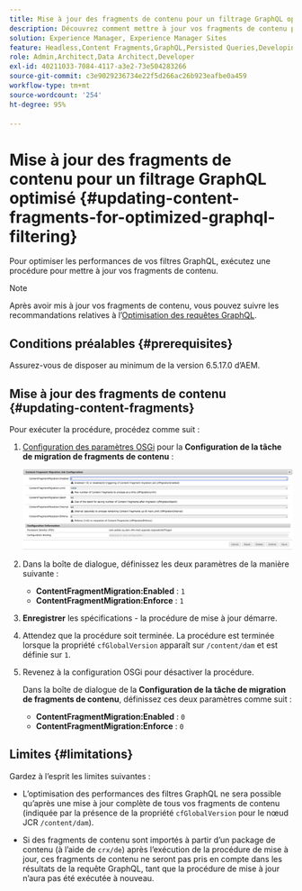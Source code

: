 ```yaml
---
title: Mise à jour des fragments de contenu pour un filtrage GraphQL optimisé
description: Découvrez comment mettre à jour vos fragments de contenu pour le filtrage GraphQL optimisé dans Adobe Experience Manager pour une diffusion de contenu découplée.
solution: Experience Manager, Experience Manager Sites
feature: Headless,Content Fragments,GraphQL,Persisted Queries,Developing
role: Admin,Architect,Data Architect,Developer
exl-id: 40211033-7084-4117-a3e2-73e504283266
source-git-commit: c3e9029236734e22f5d266ac26b923eafbe0a459
workflow-type: tm+mt
source-wordcount: '254'
ht-degree: 95%

---
```


# Mise à jour des fragments de contenu pour un filtrage GraphQL optimisé {#updating-content-fragments-for-optimized-graphql-filtering}

Pour optimiser les performances de vos filtres GraphQL, exécutez une procédure pour mettre à jour vos fragments de contenu.

>[!NOTE]
>
>Après avoir mis à jour vos fragments de contenu, vous pouvez suivre les recommandations relatives à l’[Optimisation des requêtes GraphQL](/help/sites-developing/headless/graphql-api/graphql-optimization.md).

## Conditions préalables {#prerequisites}

Assurez-vous de disposer au minimum de la version 6.5.17.0 d’AEM.

## Mise à jour des fragments de contenu {#updating-content-fragments}

Pour exécuter la procédure, procédez comme suit :

1. [Configuration des paramètres OSGi](/help/sites-deploying/configuring-osgi.md) pour la **Configuration de la tâche de migration de fragments de contenu** :

   ![Configuration de la tâche de migration de fragments de contenu OSGi](assets/cfm-graphql-update-01.png "Configuration de la tâche de migration de fragments de contenu OSGi")

1. Dans la boîte de dialogue, définissez les deux paramètres de la manière suivante :

   * **ContentFragmentMigration:Enabled** : `1`
   * **ContentFragmentMigration:Enforce** : `1`

1. **Enregistrer** les spécifications - la procédure de mise à jour démarre.

1. Attendez que la procédure soit terminée. La procédure est terminée lorsque la propriété `cfGlobalVersion` apparaît sur `/content/dam` et est définie sur `1`.

1. Revenez à la configuration OSGi pour désactiver la procédure.

   Dans la boîte de dialogue de la **Configuration de la tâche de migration de fragments de contenu**, définissez ces deux paramètres comme suit :

   * **ContentFragmentMigration:Enabled** : `0`
   * **ContentFragmentMigration:Enforce** : `0`

## Limites {#limitations}

Gardez à l’esprit les limites suivantes :

* L’optimisation des performances des filtres GraphQL ne sera possible qu’après une mise à jour complète de tous vos fragments de contenu (indiquée par la présence de la propriété `cfGlobalVersion` pour le nœud JCR `/content/dam`).

* Si des fragments de contenu sont importés à partir d’un package de contenu (à l’aide de `crx/de`) après l’exécution de la procédure de mise à jour, ces fragments de contenu ne seront pas pris en compte dans les résultats de la requête GraphQL, tant que la procédure de mise à jour n’aura pas été exécutée à nouveau.
